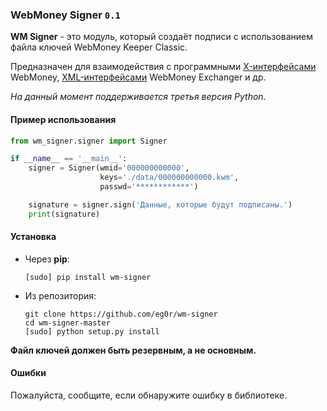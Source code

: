 ### WebMoney Signer `0.1`

**WM Signer** - это модуль, который создаёт подписи с использованием
файла ключей WebMoney Keeper Classic.

Предназначен для взаимодействия с программными [X-интерфейсами](http://www.webmoney.ru/rus/developers/api.shtml) WebMoney,
[XML-интерфейсами](http://wm.exchanger.ru/asp/rules_xml.asp) WebMoney Exchanger и др.

*На данный момент поддерживается третья версия Python.*

#### Пример использования

```python
from wm_signer.signer import Signer

if __name__ == '__main__':
    signer = Signer(wmid='000000000000',
                    keys='./data/000000000000.kwm',
                    passwd='************')

    signature = signer.sign('Данные, которые будут подписаны.')
    print(signature)
```

#### Установка

* Через **pip**:
  ```shell
  [sudo] pip install wm-signer
  ```

* Из репозитория:

  ```shell
  git clone https://github.com/eg0r/wm-signer
  cd wm-signer-master
  [sudo] python setup.py install
  ```

**Файл ключей должен быть резервным, а не основным.**

#### Ошибки

Пожалуйста, сообщите, если обнаружите ошибку в библиотеке.